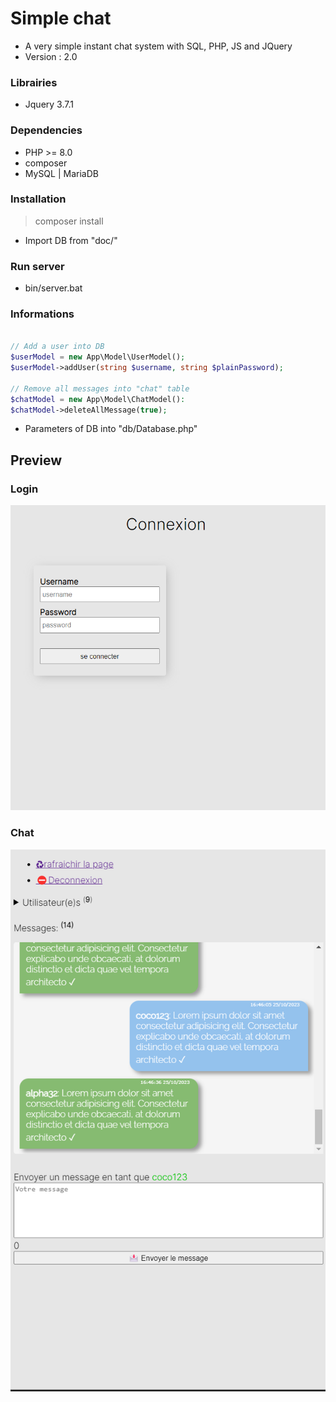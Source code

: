 # Simple chat
- A very simple instant chat system with SQL, PHP, JS and JQuery
- Version : 2.0

### Librairies
- Jquery 3.7.1

### Dependencies
- PHP >= 8.0
- composer
- MySQL | MariaDB

### Installation
> composer install
- Import DB from "doc/"

### Run server
- bin/server.bat

### Informations
```php

// Add a user into DB
$userModel = new App\Model\UserModel();
$userModel->addUser(string $username, string $plainPassword); 

// Remove all messages into "chat" table
$chatModel = new App\Model\ChatModel():
$chatModel->deleteAllMessage(true);

```
- Parameters of DB into "db/Database.php"


## Preview

### Login
![Search](doc/screen/login.png)

### Chat
![Search](doc/screen/chat.png)

